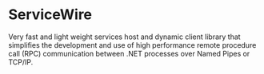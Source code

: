 ServiceWire
===========

Very fast and light weight services host and dynamic client library that simplifies the development and use of high performance remote procedure call (RPC) communication between .NET processes over Named Pipes or TCP/IP.
